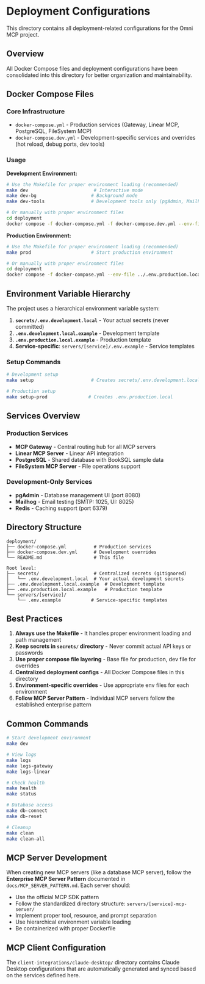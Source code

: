 # Deployment Configurations

This directory contains all deployment-related configurations for the Omni MCP project.

## Overview

All Docker Compose files and deployment configurations have been consolidated into this directory for better organization and maintainability.

## Docker Compose Files

### Core Infrastructure

- `docker-compose.yml` - Production services (Gateway, Linear MCP, PostgreSQL, FileSystem MCP)
- `docker-compose.dev.yml` - Development-specific services and overrides (hot reload, debug ports, dev tools)

### Usage

**Development Environment:**

```bash
# Use the Makefile for proper environment loading (recommended)
make dev                        # Interactive mode
make dev-bg                    # Background mode
make dev-tools                 # Development tools only (pgAdmin, Mailhog, Redis)

# Or manually with proper environment files
cd deployment
docker compose -f docker-compose.yml -f docker-compose.dev.yml --env-file ../secrets/.env.development.local up -d
```

**Production Environment:**

```bash
# Use the Makefile for proper environment loading (recommended)
make prod                      # Start production environment

# Or manually with proper environment files
cd deployment
docker compose -f docker-compose.yml --env-file ../.env.production.local up -d
```

## Environment Variable Hierarchy

The project uses a hierarchical environment variable system:

1. **`secrets/.env.development.local`** - Your actual secrets (never committed)
2. **`.env.development.local.example`** - Development template
3. **`.env.production.local.example`** - Production template
4. **Service-specific**: `servers/[service]/.env.example` - Service templates

### Setup Commands

```bash
# Development setup
make setup                     # Creates secrets/.env.development.local

# Production setup
make setup-prod               # Creates .env.production.local
```

## Services Overview

### Production Services

- **MCP Gateway** - Central routing hub for all MCP servers
- **Linear MCP Server** - Linear API integration
- **PostgreSQL** - Shared database with BookSQL sample data
- **FileSystem MCP Server** - File operations support

### Development-Only Services

- **pgAdmin** - Database management UI (port 8080)
- **Mailhog** - Email testing (SMTP: 1025, UI: 8025)
- **Redis** - Caching support (port 6379)

## Directory Structure

```
deployment/
├── docker-compose.yml          # Production services
├── docker-compose.dev.yml      # Development overrides
└── README.md                   # This file

Root level:
├── secrets/                    # Centralized secrets (gitignored)
│   └── .env.development.local  # Your actual development secrets
├── .env.development.local.example  # Development template
├── .env.production.local.example   # Production template
└── servers/[service]/
    └── .env.example           # Service-specific templates
```

## Best Practices

1. **Always use the Makefile** - It handles proper environment loading and path management
2. **Keep secrets in `secrets/` directory** - Never commit actual API keys or passwords
3. **Use proper compose file layering** - Base file for production, dev file for overrides
4. **Centralized deployment configs** - All Docker Compose files in this directory
5. **Environment-specific overrides** - Use appropriate env files for each environment
6. **Follow MCP Server Pattern** - Individual MCP servers follow the established enterprise pattern

## Common Commands

```bash
# Start development environment
make dev

# View logs
make logs
make logs-gateway
make logs-linear

# Check health
make health
make status

# Database access
make db-connect
make db-reset

# Cleanup
make clean
make clean-all
```

## MCP Server Development

When creating new MCP servers (like a database MCP server), follow the **Enterprise MCP Server Pattern** documented in `docs/MCP_SERVER_PATTERN.md`. Each server should:

- Use the official MCP SDK pattern
- Follow the standardized directory structure: `servers/[service]-mcp-server/`
- Implement proper tool, resource, and prompt separation
- Use hierarchical environment variable loading
- Be containerized with proper Dockerfile

## MCP Client Configuration

The `client-integrations/claude-desktop/` directory contains Claude Desktop configurations that are automatically generated and synced based on the services defined here.
